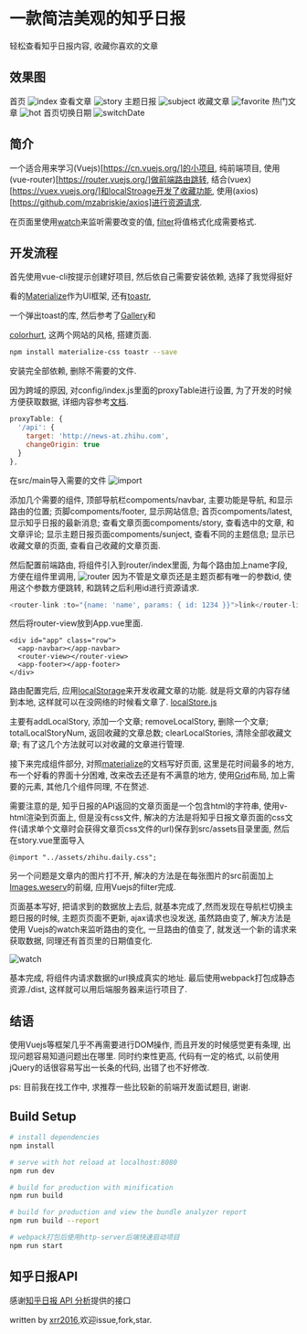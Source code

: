 # 一款简洁美观的知乎日报

轻松查看知乎日报内容, 收藏你喜欢的文章

## 效果图
首页
![index](./demo/index.gif)
查看文章
![story](./demo/story.gif)
主题日报
![subject](./demo/subject.gif)
收藏文章
![favorite](./demo/favorite.gif)
热门文章
![hot](./demo/hot.gif)
首页切换日期
![switchDate](./demo/date.gif)   

## 简介

一个适合用来学习(Vuejs)[https://cn.vuejs.org/]的小项目, 纯前端项目, 使用(vue-router)[https://router.vuejs.org/]做前端路由跳转, 结合(vuex)[https://vuex.vuejs.org/]和localStroage开发了收藏功能, 使用(axios)[https://github.com/mzabriskie/axios]进行资源请求.

在页面里使用[watch](https://cn.vuejs.org/v2/api/#watch)来监听需要改变的值, [filter](https://cn.vuejs.org/v2/guide/syntax.html#Filters)将值格式化成需要格式.


## 开发流程

首先使用vue-cli按提示创建好项目, 然后依自己需要安装依赖, 选择了我觉得挺好

看的[Materialize](http://materializecss.com/)作为UI框架, 还有[toastr](https://github.com/CodeSeven/toastr),

 一个弹出toast的库, 然后参考了[Gallery](https://themes.materializecss.com/pages/demo)和

 [colorhurt](http://colorhunt.co/), 这两个网站的风格, 搭建页面.

```bash
npm install materialize-css toastr --save
```

安装完全部依赖, 删除不需要的文件.

因为跨域的原因, 对config/index.js里面的proxyTable进行设置, 为了开发的时候方便获取数据, 详细内容参考[文档](https://vuejs-templates.github.io/webpack/proxy.html).

```javascript
proxyTable: {
  '/api': {
    target: 'http://news-at.zhihu.com',
    changeOrigin: true
  }
},
```

在src/main导入需要的文件
![import](./demo/import.png)

添加几个需要的组件, 顶部导航栏compoments/navbar, 主要功能是导航, 和显示路由的位置;
页脚compoments/footer, 显示网站信息; 首页compoments/latest, 显示知乎日报的最新消息; 查看文章页面compoments/story, 查看选中的文章, 和文章评论; 显示主题日报页面compoments/sunject, 查看不同的主题信息;
显示已收藏文章的页面, 查看自己收藏的文章页面.

然后配置前端路由, 将组件引入到router/index里面, 为每个路由加上name字段, 方便在组件里调用,
![router](./demo/router.png)
因为不管是文章页还是主题页都有唯一的参数id, 使用这个参数方便跳转, 和跳转之后利用id进行资源请求.

```javascript
<router-link :to="{name: 'name', params: { id: 1234 }}">link</router-link>
```

然后将router-view放到App.vue里面.
```
<div id="app" class="row">
  <app-navbar></app-navbar>
  <router-view></router-view>
  <app-footer></app-footer>
</div>
```

路由配置完后, 应用[localStorage](https://developer.mozilla.org/en-US/docs/Web/API/Storage/LocalStorage)来开发收藏文章的功能. 就是将文章的内容存储到本地, 这样就可以在没网络的时候看文章了. [localStore.js](./src/store/localStore.js)

主要有addLocalStory, 添加一个文章; removeLocalStory, 删除一个文章;
totalLocalStoryNum, 返回收藏的文章总数; clearLocalStories, 清除全部收藏文章;
有了这几个方法就可以对收藏的文章进行管理.

接下来完成组件部分, 对照[materialize](http://materializecss.com/)的文档写好页面,
这里是花时间最多的地方, 布一个好看的界面十分困难, 改来改去还是有不满意的地方, 使用[Grid](http://materializecss.com/grid.html)布局, 加上需要的元素, 其他几个组件同理, 不在赘述.

需要注意的是, 知乎日报的API返回的文章页面是一个包含html的字符串, 使用v-html渲染到页面上, 但是没有css文件, 解决的方法是将知乎日报文章页面的css文件(请求单个文章时会获得文章页css文件的url)保存到src/assets目录里面, 然后在story.vue里面导入

```
@import "../assets/zhihu.daily.css";
```

另一个问题是文章内的图片打不开, 解决的方法是在每张图片的src前面加上[Images.weserv](https://images.weserv.nl)的前缀, 应用Vuejs的filter完成.

页面基本写好, 把请求到的数据放上去后, 就基本完成了,然而发现在导航栏切换主题日报的时候,
主题页页面不更新, ajax请求也没发送, 虽然路由变了, 解决方法是使用
Vuejs的watch来监听路由的变化, 一旦路由的值变了, 就发送一个新的请求来获取数据, 同理还有首页里的日期值变化.

![watch](./demo/watch.png)

基本完成, 将组件内请求数据的url换成真实的地址.
最后使用webpack打包成静态资源./dist, 这样就可以用后端服务器来运行项目了.

## 结语

使用Vuejs等框架几乎不再需要进行DOM操作, 而且开发的时候感觉更有条理, 出现问题容易知道问题出在哪里.
同时约束性更高, 代码有一定的格式, 以前使用jQuery的话很容易写出一长条的代码, 出错了也不好修改.

ps: 目前我在找工作中, 求推荐一些比较新的前端开发面试题目, 谢谢.

## Build Setup

``` bash
# install dependencies
npm install

# serve with hot reload at localhost:8080
npm run dev

# build for production with minification
npm run build

# build for production and view the bundle analyzer report
npm run build --report

# webpack打包后使用http-server后端快速启动项目
npm run start
```
## 知乎日报API

感谢[知乎日报 API 分析](https://github.com/izzyleung/ZhihuDailyPurify/wiki/%E7%9F%A5%E4%B9%8E%E6%97%A5%E6%8A%A5-API-%E5%88%86%E6%9E%90)提供的接口

written by [xrr2016](https://github.com/xrr2016),欢迎issue,fork,star.
